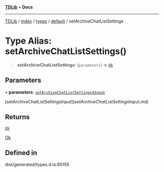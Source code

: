 [**TDLib**](../../../../../../README.md) • **Docs**

***

[TDLib](../../../../../../modules.md) / [index](../../../../../README.md) / [types](../../../README.md) / [default](../README.md) / setArchiveChatListSettings

# Type Alias: setArchiveChatListSettings()

> **setArchiveChatListSettings**: (`parameters`) => [`Ok`](Ok.md)

## Parameters

• **parameters**: [`setArchiveChatListSettings$Input`](setArchiveChatListSettings$Input.md)

[setArchiveChatListSettings$Input](setArchiveChatListSettings$Input.md)

## Returns

[`Ok`](Ok.md)

[Ok](Ok.md)

## Defined in

dist/generated/types.d.ts:85155
